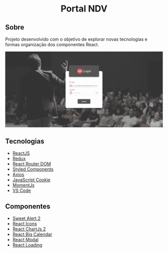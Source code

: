 <h1 align="center">Portal NDV</h1>

## Sobre
Projeto desenvolvido com o objetivo de explorar novas tecnologias e formas organização dos componentes React.

<img src="./src/assets/img/page-login.png"/>

## Tecnologias

- [ReactJS](https://pt-br.reactjs.org/)
- [Redux](https://redux.js.org/introduction/getting-started)
- [React Router DOM](https://reactrouter.com/web/guides/quick-start)
- [Styled Components](https://styled-components.com/)
- [Axios](https://github.com/axios/axios)
- [JavaScript Cookie](https://github.com/js-cookie/js-cookie)
- [MomentJs](https://momentjs.com/)
- [VS Code](https://code.visualstudio.com/)

## Componentes

- [Sweet Alert 2](https://sweetalert2.github.io/)
- [React Icons](https://react-icons.github.io/react-icons/)
- [React ChartJs 2](https://github.com/jerairrest/react-chartjs-2)
- [React Big Calendar](https://github.com/jquense/react-big-calendar)
- [React Modal](https://github.com/reactjs/react-modal)
- [React Loading](https://github.com/fakiolinho/react-loading)
